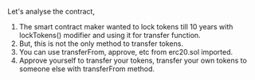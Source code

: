 Let's analyse the contract,

1. The smart contract maker wanted to lock tokens till 10 years with lockTokens() modifier and using it for transfer function.
2. But, this is not the only method to transfer tokens.
3. You can use transferFrom, approve, etc from erc20.sol imported.
4. Approve yourself to transfer your tokens, transfer your own tokens to someone else with transferFrom method.
